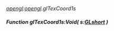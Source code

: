 _[opengl](../../modules/opengl/opengl-module.md):[opengl](../../modules/opengl/opengl-module.md).glTexCoord1s_
##### Function glTexCoord1s:Void( s:[GLshort](../../modules/opengl/opengl-glshort.md) )
